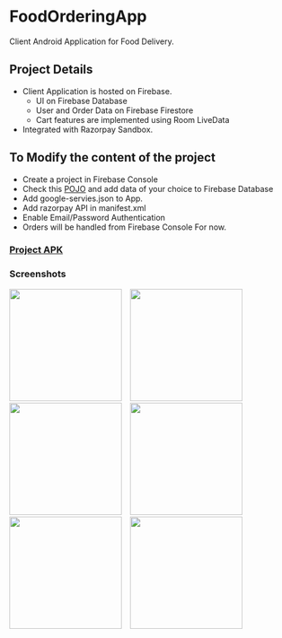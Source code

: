 # FoodOrderingApp
Client Android Application for Food Delivery.

<!-- Project Detais -->
## Project Details
- Client Application is hosted on Firebase.
  - UI on Firebase Database
  - User and Order Data on Firebase Firestore
  - Cart features are implemented using Room LiveData
- Integrated with Razorpay Sandbox.
  
<!-- Modify -->
## To Modify the content of the project
- Create a project in Firebase Console
- Check this [POJO](https://github.com/yash-k9/FoodDeliveryApp/blob/main/app/src/main/java/com/devx/fooddelivery/Model/FoodItem.java) and add data of your choice to Firebase Database
- Add google-servies.json to App.
- Add razorpay API in manifest.xml
- Enable Email/Password Authentication
- Orders will be handled from Firebase Console For now.
  
 ### [Project APK](https://github.com/yash-k9/FoodDeliveryApp/blob/main/app/release/app-release.apk)
 
 <!-- Screenshots -->
### Screenshots
<img src="https://github.com/yash-k9/FoodDeliveryApp/blob/main/Screenshots/Login.jpg" width="200"> &ensp;
<img src="https://github.com/yash-k9/FoodDeliveryApp/blob/main/Screenshots/Signup.jpg" width="200"> &ensp;
<img src="https://github.com/yash-k9/FoodDeliveryApp/blob/main/Screenshots/Order.jpg" width="200"> &ensp;
<img src="https://github.com/yash-k9/FoodDeliveryApp/blob/main/Screenshots/Cart.jpg" width="200"> &ensp;
<img src="https://github.com/yash-k9/FoodDeliveryApp/blob/main/Screenshots/OrderHistory.jpg" width="200"> &ensp;
<img src="https://github.com/yash-k9/FoodDeliveryApp/blob/main/Screenshots/Notification.jpg" width="200"> &ensp;
